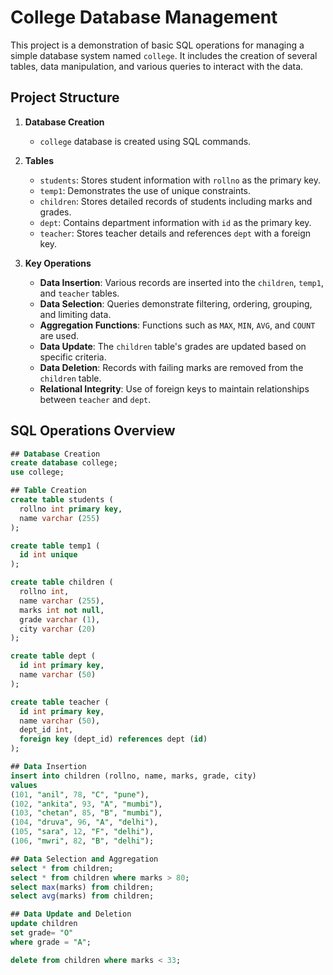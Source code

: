# College Database Management

This project is a demonstration of basic SQL operations for managing a simple database system named `college`. It includes the creation of several tables, data manipulation, and various queries to interact with the data.

## Project Structure

1. **Database Creation**
   - `college` database is created using SQL commands.

2. **Tables**
   - `students`: Stores student information with `rollno` as the primary key.
   - `temp1`: Demonstrates the use of unique constraints.
   - `children`: Stores detailed records of students including marks and grades.
   - `dept`: Contains department information with `id` as the primary key.
   - `teacher`: Stores teacher details and references `dept` with a foreign key.

3. **Key Operations**
   - **Data Insertion**: Various records are inserted into the `children`, `temp1`, and `teacher` tables.
   - **Data Selection**: Queries demonstrate filtering, ordering, grouping, and limiting data.
   - **Aggregation Functions**: Functions such as `MAX`, `MIN`, `AVG`, and `COUNT` are used.
   - **Data Update**: The `children` table's grades are updated based on specific criteria.
   - **Data Deletion**: Records with failing marks are removed from the `children` table.
   - **Relational Integrity**: Use of foreign keys to maintain relationships between `teacher` and `dept`.

## SQL Operations Overview

```sql
## Database Creation
create database college;
use college;

## Table Creation
create table students (
  rollno int primary key,
  name varchar (255)
);

create table temp1 (
  id int unique
);

create table children (
  rollno int,
  name varchar (255),
  marks int not null,
  grade varchar (1),
  city varchar (20)
);

create table dept (
  id int primary key,
  name varchar (50)
);

create table teacher (
  id int primary key,
  name varchar (50),
  dept_id int,
  foreign key (dept_id) references dept (id)
);

## Data Insertion
insert into children (rollno, name, marks, grade, city) 
values 
(101, "anil", 78, "C", "pune"),
(102, "ankita", 93, "A", "mumbi"),
(103, "chetan", 85, "B", "mumbi"),
(104, "druva", 96, "A", "delhi"),
(105, "sara", 12, "F", "delhi"),
(106, "mwri", 82, "B", "delhi");

## Data Selection and Aggregation
select * from children;
select * from children where marks > 80;
select max(marks) from children;
select avg(marks) from children;

## Data Update and Deletion
update children
set grade= "O"
where grade = "A";

delete from children where marks < 33;
